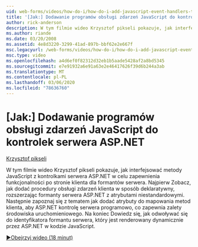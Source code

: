```yaml
---
uid: web-forms/videos/how-do-i/how-do-i-add-javascript-event-handlers-to-aspnet-server-controls
title: '[Jak:] Dodawanie programów obsługi zdarzeń JavaScript do kontrolek serwera ASP.NET | Microsoft Docs'
author: rick-anderson
description: W tym filmie wideo Krzysztof pikseli pokazuje, jak interfejsować metody JavaScript przy użyciu kontrolek serwera ASP.NET w celu zapewnienia funkcjonalności po stronie klienta serwera...
ms.author: riande
ms.date: 03/20/2008
ms.assetid: 4e8d3220-3299-41ad-897b-bbf62e2e667f
msc.legacyurl: /web-forms/videos/how-do-i/how-do-i-add-javascript-event-handlers-to-aspnet-server-controls
msc.type: video
ms.openlocfilehash: a4d6ef0f82312d32eb1b5aade5428af2a8bd5345
ms.sourcegitcommit: e7e91932a6e91a63e2e46417626f39d6b244a3ab
ms.translationtype: MT
ms.contentlocale: pl-PL
ms.lasthandoff: 03/06/2020
ms.locfileid: "78636760"
---
```

# <a name="how-do-i-add-javascript-event-handlers-to-aspnet-server-controls"></a>[Jak:] Dodawanie programów obsługi zdarzeń JavaScript do kontrolek serwera ASP.NET

[Krzysztof pikseli](https://twitter.com/chrispels)

W tym filmie wideo Krzysztof pikseli pokazuje, jak interfejsować metody JavaScript z kontrolkami serwera ASP.NET w celu zapewnienia funkcjonalności po stronie klienta dla formantów serwera. Najpierw Zobacz, jak dodać procedury obsługi zdarzeń klienta w sposób deklaratywny, rozszerzając formanty serwera ASP.NET z atrybutami niestandardowymi. Następnie zapoznaj się z tematem jak dodać atrybuty do mapowania metod klienta, aby ASP.NET kontrolę serwera programowo, co zapewnia zalety środowiska uruchomieniowego. Na koniec Dowiedz się, jak odwoływać się do identyfikatora formantu serwera, który jest renderowany dynamicznie przez ASP.NET w kodzie JavaScript.

[&#9654;Obejrzyj wideo (18 minut)](https://channel9.msdn.com/Blogs/ASP-NET-Site-Videos/how-do-i-add-javascript-event-handlers-to-aspnet-server-controls)
